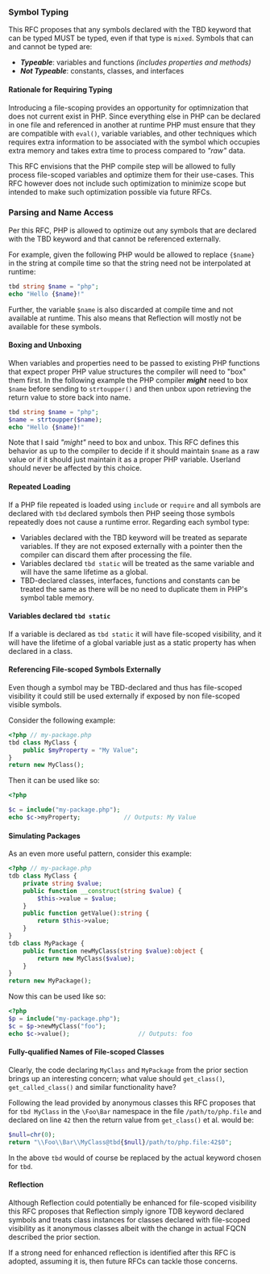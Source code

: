 ### Symbol Typing

This RFC proposes that any symbols declared with the TBD keyword that can be typed MUST be typed, even if that type is `mixed`.  Symbols that can and cannot be typed are:

- **_Typeable_**: variables and functions _(includes properties and methods)_
- **_Not Typeable_**: constants, classes, and interfaces

#### Rationale for Requiring Typing
Introducing a file-scoping provides an opportunity for optimnization that does not current exist in PHP. Since everything else in PHP can be declared in one file and referenced in another at runtime PHP must ensure that they are compatible with `eval()`, variable variables, and other techniques which requires extra information to be associated with the symbol which occupies extra memory and takes extra time to process compared to _"raw"_ data.

This RFC envisions that the PHP compile step will be allowed to fully process file-scoped variables and optimize them for their use-cases. This RFC however does not include such optimization to minimize scope but intended to make such optimization possible via future RFCs.

### Parsing and Name Access
Per this RFC, PHP is allowed to optimize out any symbols that are declared with the TBD keyword and that cannot be referenced externally.

For example, given the following PHP would be allowed to replace `{$name}` in the string at compile time so that the string need not be interpolated at runtime:

```php
tbd string $name = "php";
echo "Hello {$name}!"
```
Further, the variable `$name` is also discarded at compile time and not available at runtime.  This also means that Reflection will mostly not be available for these symbols.

#### Boxing and Unboxing
When variables and properties need to be passed to existing PHP functions that expect proper PHP value structures the compiler will need to "box" them first. In the following example the PHP compiler **_might_** need to box `$name` before sending to `strtoupper()` and then unbox upon retrieving the return value to store back into name.

```php
tbd string $name = "php";
$name = strtoupper($name);
echo "Hello {$name}!"
```
Note that I said _"might"_ need to box and unbox. This RFC defines this behavior as up to the compiler to decide if it should maintain `$name` as a raw value or if it should just maintain it as a proper PHP variable. Userland should never be affected by this choice.

#### Repeated Loading
If a PHP file repeated is loaded using `include` or `require` and all symbols are declared with `tbd` declared symbols then PHP seeing those symbols repeatedly does not cause a runtime error. Regarding each symbol type:

- Variables declared with the TBD keyword will be treated as separate variables. If they are not exposed externally with a pointer then the compiler can discard them after processing the file.
- Variables declared `tbd static` will be treated as the same variable and will have the same lifetime as a global.
- TBD-declared classes, interfaces, functions and constants can be treated the same as there will be no need to duplicate them in PHP's symbol table memory.

#### Variables declared `tbd static`
If a variable is declared as `tbd static` it will have file-scoped visibility, and it will have the lifetime of a global variable just as a static property has when declared in a class.

#### Referencing File-scoped Symbols Externally
Even though a symbol may be TBD-declared and thus has file-scoped visibility it could still be used externally if exposed by non file-scoped visible symbols.

Consider the following example:

```php
<?php // my-package.php
tbd class MyClass {
	public $myProperty = "My Value";
}
return new MyClass();
```
Then it can be used like so:
```php 
<?php

$c = include("my-package.php");
echo $c->myProperty;            // Outputs: My Value
```

#### Simulating Packages
As an even more useful pattern, consider this example:

```php
<?php // my-package.php
tdb class MyClass {
	private string $value;
	public function __construct(string $value) {
		$this->value = $value;
	}
	public function getValue():string {
		return $this->value;
	}
}
tdb class MyPackage {
	public function newMyClass(string $value):object {
		return new MyClass($value);
	}
}
return new MyPackage();
```
Now this can be used like so:
```php 
<?php
$p = include("my-package.php");
$c = $p->newMyClass("foo");
echo $c->value();                   // Outputs: foo
```
#### Fully-qualified Names of File-scoped Classes
Clearly, the code declaring `MyClass` and `MyPackage` from the prior section brings up an interesting concern; what value should `get_class()`, `get_called_class()` and similar functionality have?

Following the lead provided by anonymous classes this RFC proposes that for `tbd MyClass` in the `\Foo\Bar` namespace in the file `/path/to/php.file` and declared on line `42` then the return value from `get_class()` et al. would be:

```php
$null=chr(0);
return "\\Foo\\Bar\\MyClass@tbd{$null}/path/to/php.file:42$0";
```
In the above `tbd` would of course be replaced by the actual keyword chosen for `tbd`.

#### Reflection
Although Reflection could potentially be enhanced for file-scoped visibility this RFC proposes that Reflection simply ignore TDB keyword declared symbols and treats class instances for classes declared with file-scoped visibility as it anonymous classes albeit with the change in actual FQCN described the prior section.

If a strong need for enhanced reflection is identified after this RFC is adopted, assuming it is, then future RFCs can tackle those concerns. 
